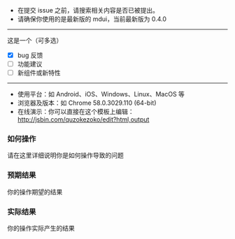 * 在提交 issue 之前，请搜索相关内容是否已被提出。
* 请确保你使用的是最新版的 mdui，当前最新版为 0.4.0
---------------------------
这是一个（可多选）
* [x] bug 反馈
* [ ] 功能建议
* [ ] 新组件或新特性
---------------------------
* 使用平台：如 Android、iOS、Windows、Linux、MacOS 等
* 浏览器及版本：如 Chrome 58.0.3029.110 (64-bit)
* 在线演示：你可以直接在这个模板上编辑：http://jsbin.com/quzokezoko/edit?html,output

### 如何操作
请在这里详细说明你是如何操作导致的问题

### 预期结果
你的操作期望的结果

### 实际结果
你的操作实际产生的结果
